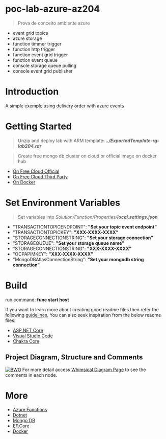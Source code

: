 # poc-lab-azure-az204
> Prova de conceito ambiente azure
- event grid topics
- azure storage
- function timmer trigger
- function http trigger
- function event grid trigger
- function event queue
- console storage queue pulling
- console event grid publisher

# Introduction 
A simple exemple using delivery order with azure events

# Getting Started
> Unzip and deploy lab with ARM template: ***../ExportedTemplate-rg-lab204.rar*** 

> Create free mongo db cluster on cloud or official image on docker hub

- [On Free Cloud Official](https://www.mongodb.com/cloud/atlas)
- [On Free Cloud Third Party](https://mlab.com/)
- [On Docker](https://hub.docker.com/_/mongo)

# Set Environment Variables
> Set variables into *Solution/Function/Properties/**local.settings.json***

- "TRANSACTIONTOPICENDPOINT": **"Set your topic event endpoint"**
- "TRANSACTIONTOPICKEY": **"XXX-XXXX-XXXX"**
- "STORAGECONNECTIONSTRING": **"Set your storage connection"**
- "STORAGEQUEUE": **"Set your storage queue name"**
- "STORAGECONNECTIONSTRING": **"XXX-XXXX-XXXX"**
- "OCPAPIMKEY": **"XXX-XXXX-XXXX"**
- "MongoDBAtlasConnectionString": **"Set your mongodb string connection"**

# Build 
run command: **func start host**

If you want to learn more about creating good readme files then refer the following [guidelines](https://docs.microsoft.com/en-us/azure/devops/repos/git/create-a-readme?view=azure-devops). You can also seek inspiration from the below readme files:
- [ASP.NET Core](https://github.com/aspnet/Home)
- [Visual Studio Code](https://github.com/Microsoft/vscode)
- [Chakra Core](https://github.com/Microsoft/ChakraCore)

## Project Diagram, Structure and Comments
[![BWO](blob:https://whimsical.com/9351fd75-05f5-4e5d-8f1c-0eb7525ed8e1)](https://whimsical.com/azure-lab-204x-9ePDg7aYs7cGxKfrBx1pba)
For more detail access [Whimsical Diagram Page](https://whimsical.com/azure-lab-204x-9ePDg7aYs7cGxKfrBx1pba) to see the comments in each node.

# More

- [Azure Functions](https://azure.microsoft.com/en-us/services/functions/#documentation)
- [Dotnet](https://dotnet.microsoft.com/download)
- [Mongo DB](https://www.mongodb.com/)
- [EF.Core](https://docs.microsoft.com/pt-br/ef/core/managing-schemas/migrations/?tabs=dotnet-core-cli)
- [Docker](https://www.docker.com/)
